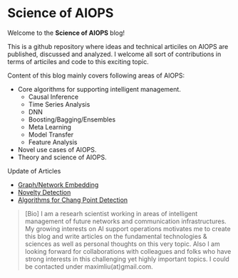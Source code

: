 # Science of AIOPS 

Welcome to the **Science of AIOPS** blog! 

This is a github repository where ideas and technical articiles on AIOPS are published, discussed and analyzed. I welcome all sort of contributions in terms of articiles and code to this exciting topic.

Content of this blog mainly covers following areas of AIOPS:

- Core algorithms for supporting intelligent management.
	* Causal Inference
	* Time Series Analysis
	* DNN
	* Boosting/Bagging/Ensembles
	* Meta Learning
	* Model Transfer
	* Feature Analysis
- Novel use cases of AIOPS.
- Theory and science of AIOPS.

Update of Articles

* [Graph/Network Embedding](articles/embeddings.md)
* [Novelty Detection](articiles/novelty.md)
* [Algorithms for Chang Point Detection](articiles/cp.md)


> [Bio] I am a researh scientist working in areas of intelligent management of future networks and communication infrastructures. My growing interests on AI support operations motivates me to create this blog and write articles on the fundamental technologies & sciences as well as personal thoughts on this very topic. Also I am looking forward for collaborations with colleagues and folks who have strong interests in this challenging yet highly important topics. I could be contacted under maximliu(at)gmail.com.
